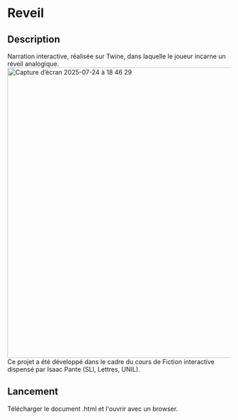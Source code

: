 # Reveil

## Description

Narration interactive, réalisée sur Twine, dans laquelle le joueur incarne un réveil analogique.
<img width="1283" height="655" alt="Capture d’écran 2025-07-24 à 18 46 29" src="https://github.com/user-attachments/assets/a93e5a0f-701f-4cb9-8afd-31fe3087984e" />
Ce projet a été développé dans le cadre du cours de Fiction interactive dispensé par Isaac Pante (SLI, Lettres, UNIL).


## Lancement

Télécharger le document .html et l'ouvrir avec un browser.

